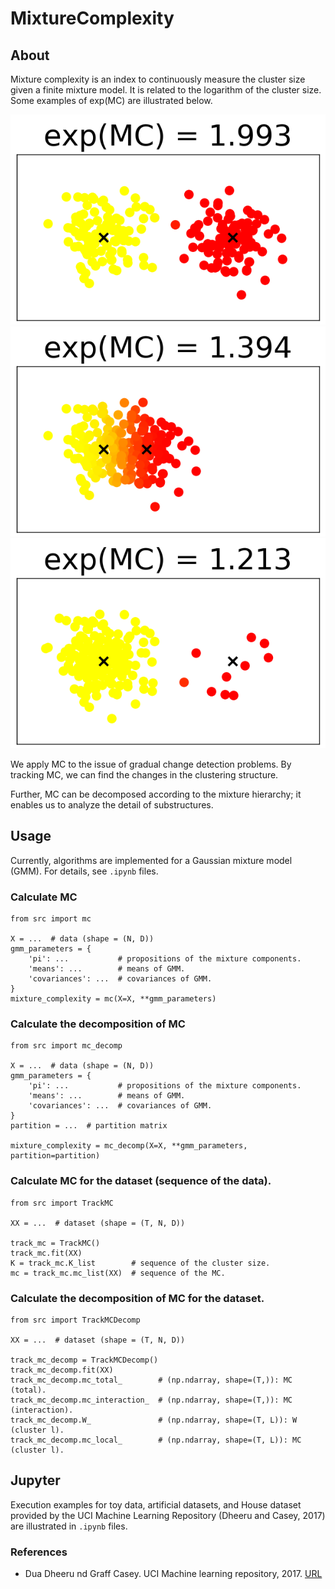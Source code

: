 # MixtureComplexity

## About

Mixture complexity is an index to continuously measure the cluster size
given a finite mixture model.
It is related to the logarithm of the cluster size.
Some examples of exp(MC) are illustrated below.

![image1](images/Introduction1.png)
![image2](images/Introduction2.png)
![image3](images/Introduction3.png)

We apply MC to the issue of gradual change detection problems.
By tracking MC,
we can find the changes in the clustering structure.

Further, MC can be decomposed according to the mixture hierarchy;
it enables us to analyze the detail of substructures.

## Usage

Currently, algorithms are implemented for a Gaussian mixture model (GMM).
For details, see `.ipynb` files.

### Calculate MC
```
from src import mc

X = ...  # data (shape = (N, D))
gmm_parameters = {
    'pi': ...           # propositions of the mixture components.
    'means': ...        # means of GMM.
    'covariances': ...  # covariances of GMM.
}
mixture_complexity = mc(X=X, **gmm_parameters)
```

### Calculate the decomposition of MC
```
from src import mc_decomp

X = ...  # data (shape = (N, D))
gmm_parameters = {
    'pi': ...           # propositions of the mixture components.
    'means': ...        # means of GMM.
    'covariances': ...  # covariances of GMM.
}
partition = ...  # partition matrix

mixture_complexity = mc_decomp(X=X, **gmm_parameters, partition=partition)
```

### Calculate MC for the dataset (sequence of the data).
```
from src import TrackMC

XX = ...  # dataset (shape = (T, N, D))

track_mc = TrackMC()
track_mc.fit(XX)
K = track_mc.K_list        # sequence of the cluster size.
mc = track_mc.mc_list(XX)  # sequence of the MC.
```

### Calculate the decomposition of MC for the dataset.
```
from src import TrackMCDecomp

XX = ...  # dataset (shape = (T, N, D))

track_mc_decomp = TrackMCDecomp()
track_mc_decomp.fit(XX)
track_mc_decomp.mc_total_        # (np.ndarray, shape=(T,)): MC (total).
track_mc_decomp.mc_interaction_  # (np.ndarray, shape=(T,)): MC (interaction).
track_mc_decomp.W_               # (np.ndarray, shape=(T, L)): W (cluster l).
track_mc_decomp.mc_local_        # (np.ndarray, shape=(T, L)): MC (cluster l).
```

## Jupyter
Execution examples for toy data, artificial datasets, and House dataset
provided by the UCI Machine Learning Repository (Dheeru and Casey, 2017)
are illustrated in `.ipynb` files.

### References
* Dua Dheeru nd Graff Casey. UCI Machine learning repository, 2017.
[URL](http://archive.ics.uci.edu/ml)